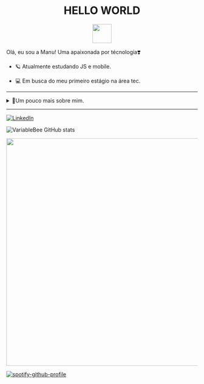 
<!--título-->
<h1 align="center">HELLO WORLD</h1>
<p align="center">
  <img src="https://user-images.githubusercontent.com/74038190/216649417-9acc58df-9186-4132-ad43-819a57babb67.gif" width="50" height="auto" />
</p>




<!-- Presentation -->
<p>
  Olá, eu sou a Manu! Uma apaixonada por técnologia❣️

   - 🪐 Atualmente estudando JS e mobile.
  
   - 💻 Em busca do meu primeiro estágio na área tec.

</p>

---------------------------------------------------------------------------------------------------------------------------------------

<!-- Dropdown -->
<details>
  <summary>🐝Um pouco mais sobre mim.</summary>

  - 💬 Tenho 21 anos, sou vestibulanda de computação, e além de apaixonada por técnologia, me descobri uma verdadeira amante de línguas.
  - ☕ Amo livros, amo cinema e amo aprender tudo que o universo possa proporcionar. E por favor, que seja acompanhado de um bom café!❤️

</details>

---------------------------------------------------------------------------------------------------------------------------------------



<!-- Links -->
[![LinkedIn](https://img.shields.io/badge/LinkedIn-0077B5?style=for-the-badge&logo=linkedin&logoColor=white)](https://www.linkedin.com/in/chemiscok/)

<!-- GithubStats -->
![VariableBee GitHub stats](https://github-readme-stats.vercel.app/api?username=manuchemiscok&show_icons=true&theme=dracula)


<!-- GIF -->

<p align="left">
  <img src="https://user-images.githubusercontent.com/74038190/212750155-3ceddfbd-19d3-40a3-87af-8d329c8323c4.gif" width="600" height="auto" />
</p>


[![spotify-github-profile](https://spotify-github-profile.kittinanx.com/api/view?uid=31hauvubsfoyibwj7iwzuzjfcsmy&cover_image=true&theme=natemoo-re&show_offline=false&background_color=121212&interchange=false&bar_color=53b14f&bar_color_cover=false)](https://github.com/kittinan/spotify-github-profile)
